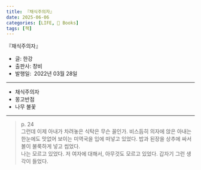 ```yaml
---
title: 『채식주의자』
date: 2025-06-06
categories: [LIFE, 📖 Books]
tags: [책]
---
```



『채식주의자』
- 글: 한강
- 출판사: 창비
- 발행일:  2022년 03월 28일


--- 

- 채식주의자
- 몽고반점
- 나무 불꽃


---


> p. 24   
> 그런데 이제 아내가 차려놓은 식탁은 무슨 꼴인가. 비스듬히 의자에 앉은 아내는 한눈에도 맛없어 보이는 미역국을 입에 떠넣고 있었다. 밥과 된장을 상추에 싸서 볼이 불룩하게 넣고 씹었다.   
> 나는 모르고 있었다. 저 여자에 대해서, 아무것도 모르고 있었다. 갑자기 그런 생각이 들었다.   
